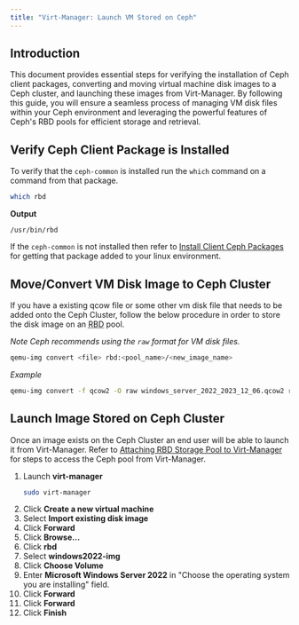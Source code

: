 ```yaml
---
title: "Virt-Manager: Launch VM Stored on Ceph"
---
```


## Introduction
This document provides essential steps for verifying the installation of Ceph client packages, converting and moving virtual machine disk images to a Ceph cluster, and launching these images from Virt-Manager. By following this guide, you will ensure a seamless process of managing VM disk files within your Ceph environment and leveraging the powerful features of Ceph's RBD pools for efficient storage and retrieval.


## Verify Ceph Client Package is Installed

To verify that the `ceph-common` is installed run the `which` command on a command from that package.
   ```bash {filename="bash"}
   which rbd
   ```
   **Output**
   ```
   /usr/bin/rbd
   ```
If the `ceph-common` is not installed then refer to [Install Client Ceph Packages](/ByteBox-Nexus/docs/ceph/install-client-ceph-packages/) for getting that package added to your linux environment. 

## Move/Convert VM Disk Image to Ceph Cluster
If you have a existing qcow file or some other vm disk file that needs to be added onto the Ceph Cluster, follow the below procedure in order to store the disk image on an <abbr title="RADOS Block Device">RBD</abbr> pool.

*Note Ceph recommends using the `raw` format for VM disk files.*
```bash {filename="bash"}
qemu-img convert <file> rbd:<pool_name>/<new_image_name>
```
*Example*
```bash {filename="bash"}
qemu-img convert -f qcow2 -O raw windows_server_2022_2023_12_06.qcow2 rbd:rbd/windows2022-img
```


## Launch Image Stored on Ceph Cluster
Once an image exists on the Ceph Cluster an end user will be able to launch it from Virt-Manager. Refer to [Attaching RBD Storage Pool to Virt-Manager](/ByteBox-Nexus/docs/ceph/attaching-rbd-storage-pool-to-virt-manager/) for steps to access the Ceph pool from Virt-Manager.
1. Launch **virt-manager**
   ```bash {filename="bash"}
   sudo virt-manager
   ```
2. Click **Create a new virtual machine**
3. Select **Import existing disk image**
4. Click **Forward**
5. Click **Browse...**
6. Click **rbd**
7. Select **windows2022-img**
8. Click **Choose Volume**
9. Enter **Microsoft Windows Server 2022** in "Choose the operating system you are installing" field.
10. Click **Forward**
11. Click **Forward**
12. Click **Finish**